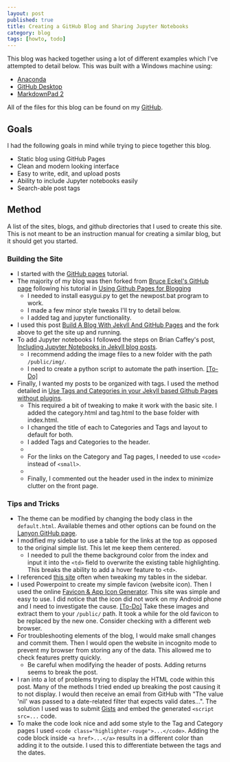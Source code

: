 ```yaml
---
layout: post
published: true
title: Creating a GitHub Blog and Sharing Jupyter Notebooks
category: blog
tags: [howto, todo]
---
```


This blog was hacked together using a lot of different examples which I've attempted to detail below.  This was built with a  Windows machine using:

* [Anaconda](https://www.continuum.io/downloads)
* [GitHub Desktop](https://desktop.github.com/)
* [MarkdownPad 2](http://markdownpad.com/)

All of the files for this blog can be found on my [GitHub](http://www.github.com/stembl).

## Goals
I had the following goals in mind while trying to piece together this blog.

* Static blog using GitHub Pages
* Clean and modern looking interface
* Easy to write, edit, and upload posts
* Ability to include Jupyter notebooks easily
* Search-able post tags

## Method
A list of the sites, blogs, and github directories that I used to create this site. This is not meant to be an instruction manual for creating a similar blog, but it should get you started.

### Building the Site
* I started with the [GitHub pages](https://pages.github.com/) tutorial.
* The majority of my blog was then forked from [Bruce Eckel's GitHub page](https://github.com/BruceEckel/BruceEckel.github.io) following his tutorial in [Using Github Pages for Blogging](http://bruceeckel.github.io/2014/11/19/using-github-pages/)
	* I needed to install easygui.py to get the newpost.bat program to work.
	* I made a few minor style tweaks I'll try to detail below.
	* I added tag and jupyter functionality.
* I used this post [Build A Blog With Jekyll And GitHub Pages](https://www.smashingmagazine.com/2014/08/build-blog-jekyll-github-pages/) and the fork above to get the site up and running.
* To add Jupyter notebooks I followed the steps on Brian Caffey's post, [Including Jupyter Notebooks in Jekyll blog posts](http://briancaffey.github.io/2016/03/14/ipynb-with-jekyll.html).
	*  I recommend adding the image files to a new folder with the path `/public/img/`.
	*  I need to create a python script to automate the path insertion. [[To-Do]](/todo/)
*  Finally, I wanted my posts to be organized with tags.  I used the method detailed in [Use Tags and Categories in your Jekyll based Github Pages without plugins]( https://codinfox.github.io/dev/2015/03/06/use-tags-and-categories-in-your-jekyll-based-github-pages/).
	*  This required a bit of tweaking to make it work with the basic site. I added the category.html and tag.html to the base folder with index.html.
	*  I changed the title of each to Categories and Tags and layout to default for both.
	*  I added Tags and Categories to the header.
	*  <script src="https://gist.github.com/stembl/2cec025eaf3739508bbbd44b67e05250.js"></script>
	* For the links on the Category and Tag pages, I needed to use `<code>` instead of `<small>`.
	* <script src="https://gist.github.com/stembl/b3e10eb14fbaf0429a4b831889ec6c48.js"></script>
	* Finally, I commented out the header used in the index to minimize clutter on the front page.


### Tips and Tricks
* The theme can be modified by changing the body class in the `default.html`. Available themes and other options can be found on the [Lanyon GitHub page](https://github.com/poole/lanyon).
* I modified my sidebar to use a table for the links at the top as opposed to the original simple list.  This let me keep them centered.
	* I needed to pull the theme background color from the index and input it into the `<td>` field to overwrite the existing table highlighting.  This breaks the ability to add a hover feature to `<td>`.
* I referenced [this site](http://www.w3schools.com/css/css_table.asp) often when tweaking my tables in the sidebar.
* I used Powerpoint to create my simple favicon (website icon).  Then I used the online [Favicon & App Icon Generator](http://www.favicon-generator.org/). This site was simple and easy to use.  I did notice that the icon did not work on my Android phone and I need to investigate the cause. [[To-Do]](/todo/) Take these images and extract them to your `/public/` path.  It took a while for the old favicon to be replaced by the new one. Consider checking with a different web browser.
* For troubleshooting elements of the blog, I would make small changes and commit them.  Then I would open the website in incognito mode to prevent my browser from storing any of the data.  This allowed me to check features pretty quickly.
	* Be careful when modifying the header of posts. Adding returns seems to break the post.
* I ran into a lot of problems trying to display the HTML code within this post. Many of the methods I tried ended up breaking the post causing it to not display. I would then receive an email from GitHub with "The value 'nil' was passed to a date-related filter that expects valid dates...".  The solution I used was to submit [Gists](https://gist.github.com/) and embed the generated `<script src=...` code.
* To make the code look nice and add some style to the Tag and Category pages I used `<code class="highlighter-rouge">...</code>`. Adding the code block inside `<a href>...</a>`  results in a different color than adding it to the outside.  I used this to differentiate between the tags and the dates.
	